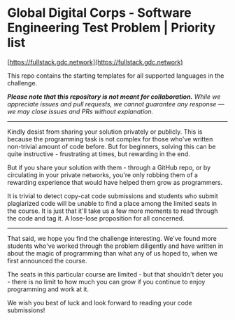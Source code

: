 # Global Digital Corps - Software Engineering Test Problem | Priority list

[https://fullstack.gdc.network](https://fullstack.gdc.network)

This repo contains the starting templates for all supported languages in the challenge.

_**Please note that this repository is not meant for collaboration.** While we appreciate issues and pull requests, we cannot guarantee any response &mdash; we may close issues and PRs without explanation._

---

Kindly desist from sharing your solution privately or publicly. This is because the programming task is not complex for those who've written non-trivial amount of code before. But for beginners, solving this can be quite instructive - frustrating at times, but rewarding in the end.

But if you share your solution with them - through a GitHub repo, or by circulating in your private networks, you're only robbing them of a rewarding experience that would have helped them grow as programmers.

It is trivial to detect copy-cat code submissions and students who submit plagiarized code will be unable to find a place among the limited seats in the course. It is just that it'll take us a few more moments to read through the code and tag it. A lose-lose proposition for all concerned.

---

That said, we hope you find the challenge interesting. We've found more students who've worked through the problem diligently and have written in about the magic of programming than what any of us hoped to, when we first announced the course.

The seats in this particular course are limited - but that shouldn't deter you - there is no limit to how much you can grow if you continue to enjoy programming and work at it.

We wish you best of luck and look forward to reading your code submissions!
